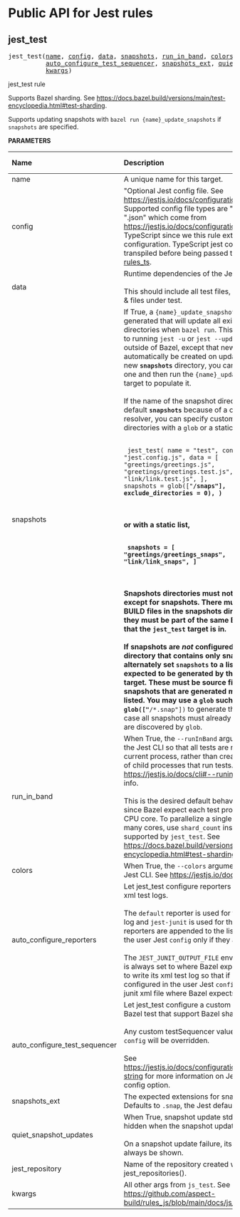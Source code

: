 <!-- Generated with Stardoc: http://skydoc.bazel.build -->

# Public API for Jest rules


<a id="jest_test"></a>

## jest_test

<pre>
jest_test(<a href="#jest_test-name">name</a>, <a href="#jest_test-config">config</a>, <a href="#jest_test-data">data</a>, <a href="#jest_test-snapshots">snapshots</a>, <a href="#jest_test-run_in_band">run_in_band</a>, <a href="#jest_test-colors">colors</a>, <a href="#jest_test-auto_configure_reporters">auto_configure_reporters</a>,
          <a href="#jest_test-auto_configure_test_sequencer">auto_configure_test_sequencer</a>, <a href="#jest_test-snapshots_ext">snapshots_ext</a>, <a href="#jest_test-quiet_snapshot_updates">quiet_snapshot_updates</a>, <a href="#jest_test-jest_repository">jest_repository</a>,
          <a href="#jest_test-kwargs">kwargs</a>)
</pre>

jest_test rule

Supports Bazel sharding. See https://docs.bazel.build/versions/main/test-encyclopedia.html#test-sharding.

Supports updating snapshots with `bazel run {name}_update_snapshots` if `snapshots` are specified.


**PARAMETERS**


| Name  | Description | Default Value |
| :------------- | :------------- | :------------- |
| <a id="jest_test-name"></a>name |  A unique name for this target.   |  none |
| <a id="jest_test-config"></a>config |  "Optional Jest config file. See https://jestjs.io/docs/configuration.<br><br>Supported config file types are ".js", ".cjs", ".mjs", ".json" which come from https://jestjs.io/docs/configuration minus TypeScript since we this rule extends from the configuration. TypeScript jest configs should be transpiled before being passed to jest_test with [rules_ts](https://github.com/aspect-build/rules_ts).   |  <code>None</code> |
| <a id="jest_test-data"></a>data |  Runtime dependencies of the Jest test.<br><br>This should include all test files, configuration files & files under test.   |  <code>[]</code> |
| <a id="jest_test-snapshots"></a>snapshots |  If True, a <code>{name}_update_snapshots</code> binary target is generated that will update all existing <code>__snapshots__</code> directories when <code>bazel run</code>. This is the equivalent to running <code>jest -u</code> or <code>jest --updateSnapshot</code> outside of Bazel, except that new <code>__snapshots__</code> will not automatically be created on update. To bootstrap a new <code>__snapshots__</code> directory, you can create an empty one and then run the <code>{name}_update_snapshots</code> target to populate it.<br><br>If the name of the snapshot directory is not the default <code>__snapshots__</code> because of a custom snapshot resolver, you can specify customize the snapshot directories with a <code>glob</code> or a static list. For example,<br><br><pre><code> jest_test(     name = "test",     config = "jest.config.js",     data = [         "greetings/greetings.js",         "greetings/greetings.test.js",         "link/link.js",         "link/link.test.js",     ],     snapshots = glob(["**/__snaps__"], exclude_directories = 0), ) </code></pre><br><br>or with a static list,<br><br><pre><code>     snapshots = [         "greetings/__greetings_snaps__",         "link/__link_snaps__",     ] </code></pre><br><br>Snapshots directories must not contain any files except for snapshots. There must also be no BUILD files in the snapshots directories since they must be part of the same Bazel package that the <code>jest_test</code> target is in.<br><br>If snapshots are _not_ configured to output to a directory that contains only snapshots, you may alternately set <code>snapshots</code> to a list of snapshot files expected to be generated by this <code>jest_test</code> target. These must be source files and all snapshots that are generated must be explicitly listed. You may use a <code>glob</code> such as <code>glob(["**/*.snap"])</code> to generate this list, in which case all snapshots must already be on disk so they are discovered by <code>glob</code>.   |  <code>False</code> |
| <a id="jest_test-run_in_band"></a>run_in_band |  When True, the <code>--runInBand</code> argument is passed to the Jest CLI so that all tests are run serially in the current process, rather than creating a worker pool of child processes that run tests. See https://jestjs.io/docs/cli#--runinband for more info.<br><br>This is the desired default behavior under Bazel since Bazel expect each test process to use up one CPU core. To parallelize a single jest_test across many cores, use <code>shard_count</code> instead which is supported by <code>jest_test</code>. See https://docs.bazel.build/versions/main/test-encyclopedia.html#test-sharding.   |  <code>True</code> |
| <a id="jest_test-colors"></a>colors |  When True, the <code>--colors</code> argument is passed to the Jest CLI. See https://jestjs.io/docs/cli#--colors.   |  <code>True</code> |
| <a id="jest_test-auto_configure_reporters"></a>auto_configure_reporters |  Let jest_test configure reporters for Bazel test and xml test logs.<br><br>The <code>default</code> reporter is used for the standard test log and <code>jest-junit</code> is used for the xml log. These reporters are appended to the list of reporters from the user Jest <code>config</code> only if they are not already set.<br><br>The <code>JEST_JUNIT_OUTPUT_FILE</code> environment variable is always set to where Bazel expects a test runner to write its xml test log so that if <code>jest-junit</code> is configured in the user Jest <code>config</code> it will output the junit xml file where Bazel expects by default.   |  <code>True</code> |
| <a id="jest_test-auto_configure_test_sequencer"></a>auto_configure_test_sequencer |  Let jest_test configure a custom test sequencer for Bazel test that support Bazel sharding.<br><br>Any custom testSequencer value in a user Jest <code>config</code> will be overridden.<br><br>See https://jestjs.io/docs/configuration#testsequencer-string for more information on Jest testSequencer config option.   |  <code>True</code> |
| <a id="jest_test-snapshots_ext"></a>snapshots_ext |  The expected extensions for snapshot files. Defaults to <code>.snap</code>, the Jest default.   |  <code>".snap"</code> |
| <a id="jest_test-quiet_snapshot_updates"></a>quiet_snapshot_updates |  When True, snapshot update stdout & stderr is hidden when the snapshot update is successful.<br><br>On a snapshot update failure, its stdout & stderr will always be shown.   |  <code>False</code> |
| <a id="jest_test-jest_repository"></a>jest_repository |  Name of the repository created with jest_repositories().   |  <code>"jest"</code> |
| <a id="jest_test-kwargs"></a>kwargs |  All other args from <code>js_test</code>. See https://github.com/aspect-build/rules_js/blob/main/docs/js_binary.md#js_test   |  none |


